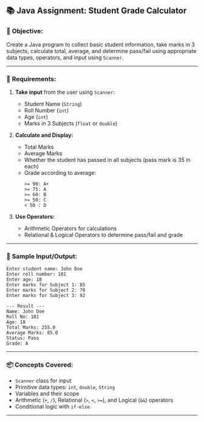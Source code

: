 ## 📚 Java Assignment: **Student Grade Calculator**

### 🎯 **Objective:**
Create a Java program to collect basic student information, take marks in 3 subjects, calculate total, average, and determine pass/fail using appropriate data types, operators, and input using `Scanner`.

---

### 🔧 **Requirements:**

1. **Take input** from the user using `Scanner`:
   - Student Name (`String`)
   - Roll Number (`int`)
   - Age (`int`)
   - Marks in 3 Subjects (`float` or `double`)

2. **Calculate and Display:**
   - Total Marks
   - Average Marks
   - Whether the student has passed in all subjects (pass mark is 35 in each)
   - Grade according to average:
     ```
     >= 90: A+
     >= 75: A
     >= 60: B
     >= 50: C
     < 50 : D
     ```

3. **Use Operators:**
   - Arithmetic Operators for calculations
   - Relational & Logical Operators to determine pass/fail and grade

---

### 🔄 **Sample Input/Output:**

```
Enter student name: John Doe
Enter roll number: 101
Enter age: 18
Enter marks for Subject 1: 85
Enter marks for Subject 2: 78
Enter marks for Subject 3: 92

--- Result ---
Name: John Doe
Roll No: 101
Age: 18
Total Marks: 255.0
Average Marks: 85.0
Status: Pass
Grade: A
```

---

### 📦 **Concepts Covered:**
- `Scanner` class for input
- Primitive data types: `int`, `double`, `String`
- Variables and their scope
- Arithmetic (`+`, `/`), Relational (`>`, `<`, `>=`), and Logical (`&&`) operators
- Conditional logic with `if-else`

---
